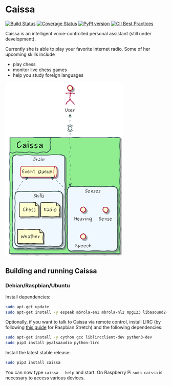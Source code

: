# Caissa

[![Build Status](https://travis-ci.org/ddobbelaere/caissa.svg?branch=master)](https://travis-ci.org/ddobbelaere/caissa)
[![Coverage Status](https://coveralls.io/repos/github/ddobbelaere/caissa/badge.svg?branch=master)](https://coveralls.io/github/ddobbelaere/caissa?branch=master)
[![PyPI version](https://badge.fury.io/py/caissa.svg)](https://badge.fury.io/py/caissa)
[![CII Best Practices](https://bestpractices.coreinfrastructure.org/projects/1959/badge)](https://bestpractices.coreinfrastructure.org/projects/1959)

Caissa is an intelligent voice-controlled personal assistant (still under development).

Currently she is able to play your favorite internet radio. Some of her upcoming skills include

  - play chess
  - monitor live chess games
  - help you study foreign languages

![Component Overview](https://github.com/ddobbelaere/caissa/raw/master/doc/caissa.png)

## Building and running Caissa

### Debian/Raspbian/Ubuntu

Install dependencies:

```sh
sudo apt-get update
sudo apt-get install -y espeak mbrola-en1 mbrola-nl2 mpg123 libasound2-dev libpulse-dev python3-setuptools swig
```

Optionally, if you want to talk to Caissa via remote control, install LIRC (by following [this guide](https://github.com/josemotta/IoT.Starter.Api/tree/master/gpio-base#lirc-linux-infrared-remote-control-for-raspberry-pi) for Raspbian Stretch) and the following dependencies:

```sh
sudo apt-get install -y cython gcc liblircclient-dev python3-dev
sudo pip3 install pyalsaaudio python-lirc
```

Install the latest stable release:

```sh
sudo pip3 install caissa
```

You can now type `caissa --help` and start. On Raspberry Pi `sudo caissa` is necessary to access various devices.